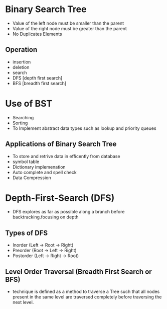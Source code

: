 # Binary Search Tree

- Value of the left node must be smaller than the parent
- Value of the right node must be greater than the parent
- No Duplicates Elements

## Operation

- insertion
- deletion
- search
- DFS [depth first search]
- BFS [breadth first search]

# Use of BST

- Searching
- Sorting
- To Implement abstract data types such as lookup and priority queues

## Applications of Binary Search Tree

- To store and retrive data in efficently from database
- symbol table
- Dictionary implemenation
- Auto complete and spell check
- Data Compression

# Depth-First-Search (DFS)

- DFS explores as far as possible along a branch before backtracking.focusing on depth

## Types of DFS

- Inorder (Left → Root → Right)
- Preorder (Root → Left → Right)
- Postorder (Left → Right → Root)

## Level Order Traversal (Breadth First Search or BFS)

- technique is defined as a method to traverse a Tree such that all nodes present in the same level are traversed completely before traversing the next level.

    